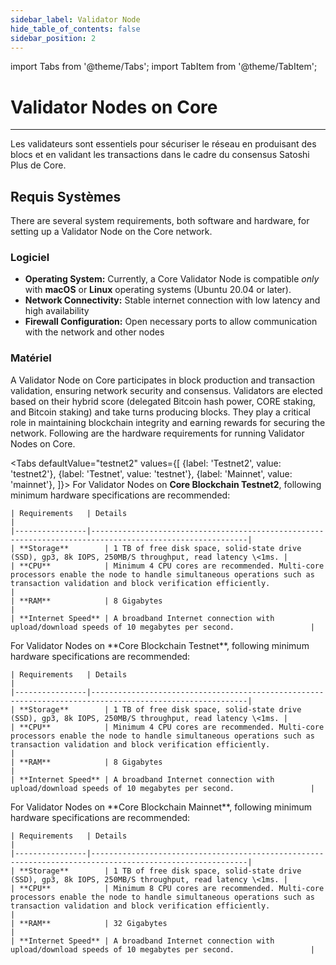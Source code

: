 ```yaml
---
sidebar_label: Validator Node
hide_table_of_contents: false
sidebar_position: 2
---
```


import Tabs from '@theme/Tabs';
import TabItem from '@theme/TabItem';

# Validator Nodes on Core

---

Les validateurs sont essentiels pour sécuriser le réseau en produisant des blocs et en validant les transactions dans le cadre du consensus Satoshi Plus de Core.

## Requis Systèmes

There are several system requirements, both software and hardware, for setting up a Validator Node on the Core network.

### Logiciel

- **Operating System:** Currently, a Core Validator Node is compatible _only_ with **macOS** or **Linux** operating systems (Ubuntu 20.04 or later).
- **Network Connectivity:** Stable internet connection with low latency and high availability
- **Firewall Configuration:** Open necessary ports to allow communication with the network and other nodes

### Matériel

A Validator Node on Core participates in block production and transaction validation, ensuring network security and consensus. Validators are elected based on their hybrid score (delegated Bitcoin hash power, CORE staking, and Bitcoin staking) and take turns producing blocks. They play a critical role in maintaining blockchain integrity and earning rewards for securing the network. Following are the hardware requirements for running Validator Nodes on Core.

<Tabs
defaultValue="testnet2"
values={[
{label: 'Testnet2', value: 'testnet2'},
{label: 'Testnet', value: 'testnet'},
{label: 'Mainnet', value: 'mainnet'},
]}> <TabItem value="testnet2">
For Validator Nodes on **Core Blockchain Testnet2**, following minimum hardware specifications are recommended:

```
| Requirements   | Details                                                                                                 |  
|----------------|---------------------------------------------------------------------------------------------------------|
| **Storage**        | 1 TB of free disk space, solid-state drive (SSD), gp3, 8k IOPS, 250MB/S throughput, read latency \<1ms. |
| **CPU**            | Minimum 4 CPU cores are recommended. Multi-core processors enable the node to handle simultaneous operations such as transaction validation and block verification efficiently.                                                                                          |
| **RAM**            | 8 Gigabytes                                                                                             |
| **Internet Speed** | A broadband Internet connection with upload/download speeds of 10 megabytes per second.                 |
```

  </TabItem>
  <TabItem value="testnet">
    For Validator Nodes on **Core Blockchain Testnet**, following minimum hardware specifications are recommended:

```
| Requirements   | Details                                                                                                 |  
|----------------|---------------------------------------------------------------------------------------------------------|
| **Storage**        | 1 TB of free disk space, solid-state drive (SSD), gp3, 8k IOPS, 250MB/S throughput, read latency \<1ms. |
| **CPU**            | Minimum 4 CPU cores are recommended. Multi-core processors enable the node to handle simultaneous operations such as transaction validation and block verification efficiently.                    |
| **RAM**            | 8 Gigabytes                                                                                             |
| **Internet Speed** | A broadband Internet connection with upload/download speeds of 10 megabytes per second.                 |
```

  </TabItem>
  <TabItem value="mainnet">
   For Validator Nodes on **Core Blockchain Mainnet**, following minimum hardware specifications are recommended:

```
| Requirements   | Details                                                                                                 |  
|----------------|---------------------------------------------------------------------------------------------------------|
| **Storage**        | 1 TB of free disk space, solid-state drive (SSD), gp3, 8k IOPS, 250MB/S throughput, read latency \<1ms. |
| **CPU**            | Minimum 8 CPU cores are recommended. Multi-core processors enable the node to handle simultaneous operations such as transaction validation and block verification efficiently.                                                                             |
| **RAM**            | 32 Gigabytes                                                                                            |
| **Internet Speed** | A broadband Internet connection with upload/download speeds of 10 megabytes per second.                 |
```

  </TabItem>
</Tabs>
